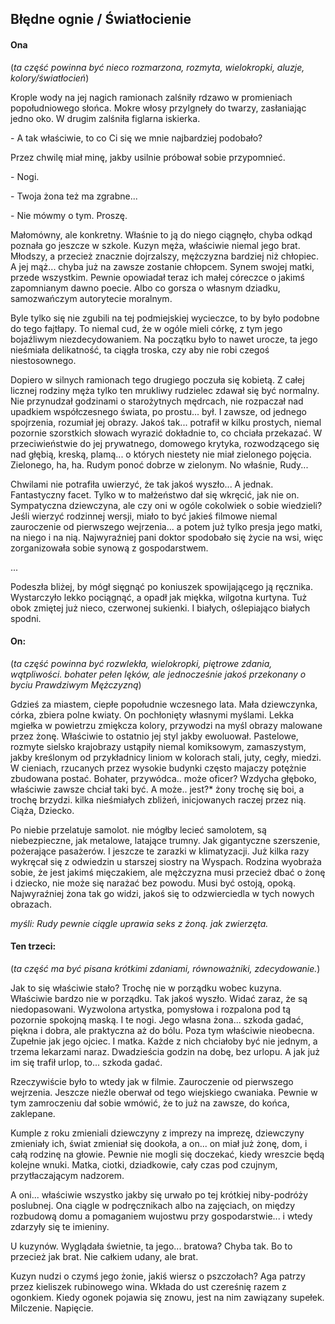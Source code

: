 ## Błędne ognie / Światłocienie

#### Ona

(_ta część powinna być nieco rozmarzona, rozmyta, wielokropki, aluzje, kolory/światłocień_)

Krople wody na jej nagich ramionach zalśniły rdzawo w promieniach popołudniowego słońca. Mokre włosy przylgneły do twarzy, zasłaniając jedno oko. W drugim zalśniła figlarna iskierka.

\- A tak właściwie, to co Ci się we mnie najbardziej podobało?  

Przez chwilę miał minę, jakby usilnie próbował sobie przypomnieć.

\- Nogi.

\- Twoja żona też ma zgrabne...

\- Nie mówmy o tym. Proszę.

Małomówny, ale konkretny. Właśnie to ją do niego ciągnęło, chyba odkąd poznała go jeszcze w szkole. Kuzyn męża, właściwie niemal jego brat. Młodszy, a przecież znacznie dojrzalszy, mężczyzna bardziej niż chłopiec. A jej mąż... chyba już na zawsze zostanie chłopcem. Synem swojej matki, przede wszystkim. Pewnie opowiadał teraz ich małej córeczce o jakimś zapomnianym dawno poecie. Albo co gorsza o własnym dziadku, samozwańczym autorytecie moralnym. 

Byle tylko się nie zgubili na tej podmiejskiej wycieczce, to by było podobne do tego fajtłapy. To niemal cud, że w ogóle mieli córkę, z tym jego bojaźliwym niezdecydowaniem. Na początku było to nawet urocze, ta jego nieśmiała delikatność, ta ciągła troska, czy aby nie robi czegoś niestosownego. 

Dopiero w silnych ramionach tego drugiego poczuła się kobietą. Z całej licznej rodziny męża tylko ten mrukliwy rudzielec zdawał się być normalny. Nie przynudzał godzinami o starożytnych mędrcach, nie rozpaczał nad upadkiem współczesnego świata, po prostu... był. I zawsze, od jednego spojrzenia, rozumiał jej obrazy. Jakoś tak... potrafił w kilku prostych, niemal pozornie szorstkich słowach wyrazić dokładnie to, co chciała przekazać. W przeciwieństwie do jej prywatnego, domowego krytyka, rozwodzącego się nad głębią, kreską, plamą... o których niestety nie miał zielonego pojęcia. Zielonego, ha, ha. Rudym ponoć dobrze w zielonym. 
No właśnie, Rudy... 

Chwilami nie potrafiła uwierzyć, że tak jakoś wyszło... A jednak. Fantastyczny facet. Tylko w to małżeństwo dał się wkręcić, jak nie on. Sympatyczna dziewczyna, ale czy oni w ogóle cokolwiek o sobie wiedzieli? Jeśli wierzyć rodzinnej wersji, miało to być jakieś filmowe niemal zauroczenie od pierwszego wejrzenia... a potem  już tylko presja jego matki, na niego i na nią. Najwyraźniej pani doktor spodobało się życie na wsi, więc zorganizowała sobie synową z gospodarstwem.

...

Podeszła bliżej, by mógł sięgnąć po koniuszek spowijającego ją ręcznika. Wystarczyło lekko pociągnąć, a opadł jak miękka, wilgotna kurtyna. Tuż obok zmiętej już nieco, czerwonej sukienki. I białych, oślepiająco białych spodni.

#### On: 

(_ta część powinna być rozwlekła, wielokropki, piętrowe zdania, wątpliwości. bohater pełen lęków, ale jednocześnie jakoś przekonany o byciu Prawdziwym Mężczyzną_)

Gdzieś za miastem, ciepłe popołudnie wczesnego lata. Mała dziewczynka, córka, zbiera polne kwiaty. On pochłonięty własnymi myślami. Lekka mgiełka w powietrzu zmiękcza kolory, przywodzi na myśl obrazy malowane przez żonę. Właściwie to ostatnio jej styl jakby ewoluował. Pastelowe, rozmyte sielsko krajobrazy ustąpiły niemal komiksowym, zamaszystym, jakby kreślonym od przykładnicy liniom w kolorach stali, juty, cegły, miedzi. W cieniach, rzucanych przez wysokie budynki często majaczy potężnie zbudowana postać. Bohater, przywódca.. może oficer? Wzdycha głęboko, właściwie zawsze chciał taki być. A może.. jest?\* żony trochę się boi, a trochę brzydzi. kilka nieśmiałych zbliżeń, inicjowanych raczej przez nią. Ciąża, Dziecko. 

Po niebie przelatuje samolot. nie mógłby lecieć samolotem, są niebezpieczne, jak metalowe, latające trumny. Jak gigantyczne szerszenie, pożerające pasażerów. I jeszcze te zarazki w klimatyzacji. Już kilka razy wykręcał się z odwiedzin u starszej siostry na Wyspach. Rodzina wyobraża sobie, że jest jakimś mięczakiem, ale mężczyzna musi przecież dbać o żonę i dziecko, nie może się narażać bez powodu. Musi być ostoją, opoką. Najwyraźniej żona tak go widzi, jakoś się to odzwierciedla w tych nowych obrazach. 

_myśli: Rudy pewnie ciągle uprawia seks z żoną. jak zwierzęta._

#### Ten trzeci:

(_ta część ma być pisana krótkimi zdaniami, równoważniki, zdecydowanie._)

Jak to się właściwie stało? Trochę nie w porządku wobec kuzyna. Właściwie bardzo nie w porządku. Tak jakoś wyszło. Widać zaraz, że są niedopasowani. Wyzwolona artystka, pomysłowa i rozpalona pod tą pozornie spokojną maską. I te nogi. Jego własna żona... szkoda gadać, piękna i dobra, ale praktyczna aż do bólu. Poza tym właściwie nieobecna. Zupełnie jak jego ojciec. I matka. Każde z nich chciałoby być nie jednym, a trzema lekarzami naraz. Dwadzieścia godzin na dobę, bez urlopu. A jak już im się trafił urlop, to... szkoda gadać. 

Rzeczywiście było to wtedy jak w filmie. Zauroczenie od pierwszego wejrzenia. Jeszcze nieźle oberwał od tego wiejskiego cwaniaka. Pewnie w tym zamroczeniu dał sobie wmówić, że to już na zawsze, do końca, zaklepane. 

Kumple z roku zmieniali dziewczyny z imprezy na imprezę, dziewczyny zmieniały ich, świat zmieniał się dookoła, a on... on miał już żonę, dom, i całą rodzinę na głowie. Pewnie nie mogli się doczekać, kiedy wreszcie będą kolejne wnuki. Matka, ciotki, dziadkowie, cały czas pod czujnym, przytłaczającym nadzorem. 

A oni... właściwie wszystko jakby się urwało po tej krótkiej niby-podróży poslubnej. Ona ciągle w podręcznikach albo na zajęciach, on między rozbudową domu a pomaganiem wujostwu przy gospodarstwie... i wtedy zdarzyły się te imieniny. 

U kuzynów. Wyglądała świetnie, ta jego... bratowa? Chyba tak. Bo to przecież jak brat. Nie całkiem udany, ale brat.

Kuzyn nudzi o czymś jego żonie, jakiś wiersz o pszczołach? Aga patrzy przez kieliszek rubinowego wina. Wkłada do ust czereśnię razem z ogonkiem. Kiedy ogonek pojawia się znowu, jest na nim zawiązany supełek. Milczenie. Napięcie.


